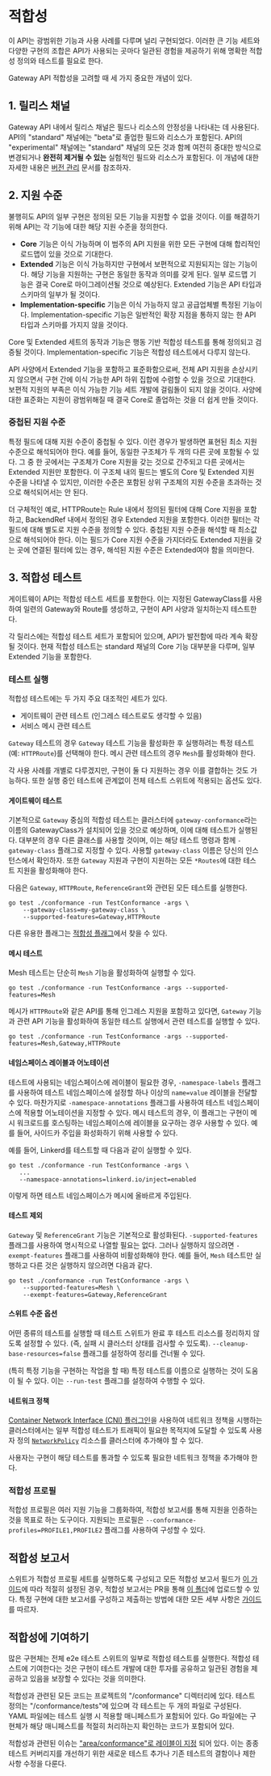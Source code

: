 # 적합성

이 API는 광범위한 기능과 사용 사례를 다루며 널리 구현되었다.
이러한 큰 기능 세트와 다양한 구현의 조합은
API가 사용되는 곳마다 일관된 경험을 제공하기 위해
명확한 적합성 정의와 테스트를 필요로 한다.

Gateway API 적합성을 고려할 때 세 가지 중요한 개념이 있다.

## 1. 릴리스 채널

Gateway API 내에서 릴리스 채널은 필드나 리소스의 안정성을 나타내는 데 사용된다.
API의 "standard" 채널에는 "beta"로 졸업한 필드와 리소스가 포함된다.
API의 "experimental" 채널에는 "standard" 채널의 모든 것과 함께
여전히 중대한 방식으로 변경되거나 **완전히 제거될 수 있는** 실험적인 필드와
리소스가 포함된다.
이 개념에 대한 자세한 내용은
[버전 관리](versioning.md) 문서를 참조하자.

## 2. 지원 수준

불행히도 API의 일부 구현은 정의된 모든 기능을 지원할 수 없을 것이다.
이를 해결하기 위해
API는 각 기능에 대한 해당 지원 수준을 정의한다.

* **Core** 기능은 이식 가능하며 이 범주의 API 지원을 위한 모든 구현에 대해
  합리적인 로드맵이 있을 것으로 기대한다.
* **Extended** 기능은 이식 가능하지만 구현에서 보편적으로 지원되지는
  않는 기능이다.
  해당 기능을 지원하는 구현은 동일한 동작과 의미를 갖게 된다.
  일부 로드맵 기능은 결국 Core로 마이그레이션될 것으로 예상된다.
  Extended 기능은 API 타입과 스키마의 일부가 될 것이다.
* **Implementation-specific** 기능은 이식 가능하지 않고 공급업체별 특정된 기능이다.
  Implementation-specific 기능은 일반적인 확장 지점을 통하지 않는 한
  API 타입과 스키마를 가지지 않을 것이다.

Core 및 Extended 세트의 동작과 기능은 행동 기반 적합성 테스트를 통해
정의되고 검증될 것이다. Implementation-specific 기능은 적합성 테스트에서
다루지 않는다.

API 사양에서 Extended 기능을 포함하고 표준화함으로써,
전체 API 지원을 손상시키지 않으면서 구현 간에 이식 가능한
API 하위 집합에 수렴할 수 있을 것으로 기대한다.
보편적 지원의 부족은 이식 가능한 기능 세트 개발에 걸림돌이 되지 않을 것이다.
사양에 대한 표준화는 지원이 광범위해질 때 결국 Core로 졸업하는 것을 더 쉽게 만들 것이다.

### 중첩된 지원 수준

특정 필드에 대해 지원 수준이 중첩될 수 있다.
이런 경우가 발생하면 표현된 최소 지원 수준으로 해석되어야 한다.
예를 들어, 동일한 구조체가 두 개의 다른 곳에 포함될 수 있다.
그 중 한 곳에서는 구조체가 Core 지원을 갖는 것으로 간주되고
다른 곳에서는 Extended 지원만 포함한다.
이 구조체 내의 필드는 별도의 Core 및 Extended 지원 수준을 나타낼 수 있지만,
이러한 수준은 포함된 상위 구조체의 지원 수준을 초과하는 것으로 해석되어서는 안 된다.

더 구체적인 예로, HTTPRoute는 Rule 내에서 정의된 필터에 대해 Core 지원을 포함하고,
BackendRef 내에서 정의된 경우 Extended 지원을 포함한다.
이러한 필터는 각 필드에 대해 별도로 지원 수준을 정의할 수 있다.
중첩된 지원 수준을 해석할 때 최소값으로 해석되어야 한다.
이는 필드가 Core 지원 수준을 가지더라도 Extended 지원을 갖는 곳에 연결된 필터에 있는 경우,
해석된 지원 수준은 Extended여야 함을 의미한다.

## 3. 적합성 테스트

게이트웨이 API는 적합성 테스트 세트를 포함한다.
이는 지정된 GatewayClass를 사용하여
일련의 Gateway와 Route를 생성하고, 구현이 API 사양과 일치하는지 테스트한다.

각 릴리스에는 적합성 테스트 세트가 포함되어 있으며,
API가 발전함에 따라 계속 확장될 것이다.
현재 적합성 테스트는 standard 채널의
Core 기능 대부분을 다루며, 일부 Extended 기능을 포함한다.

### 테스트 실행

적합성 테스트에는 두 가지 주요 대조적인 세트가 있다.

* 게이트웨이 관련 테스트 (인그레스 테스트로도 생각할 수 있음)
* 서비스 메시 관련 테스트

`Gateway` 테스트의 경우 `Gateway` 테스트 기능을 활성화한 후
실행하려는 특정 테스트(예: `HTTPRoute`)를 선택해야 한다.
메시 관련 테스트의 경우 `Mesh`를 활성화해야 한다.

각 사용 사례를 개별로 다루겠지만,
구현이 둘 다 지원하는 경우 이를 결합하는 것도 가능하다.
또한 실행 중인 테스트에 관계없이 전체 테스트 스위트에 적용되는 옵션도 있다.

#### 게이트웨이 테스트

기본적으로 `Gateway` 중심의 적합성 테스트는 클러스터에 `gateway-conformance`라는
이름의 GatewayClass가 설치되어 있을 것으로 예상하며, 이에 대해 테스트가
실행된다. 대부분의 경우 다른 클래스를 사용할 것이며, 이는 해당 테스트 명령과
함께 `-gateway-class` 플래그로 지정할 수 있다.
사용할 `gateway-class` 이름은 당신의 인스턴스에서 확인하자.
또한 `Gateway` 지원과 구현이 지원하는 모든 `*Routes`에
대한 테스트 지원을 활성화해야 한다.

다음은 `Gateway`, `HTTPRoute`, `ReferenceGrant`와 관련된 모든
테스트를 실행한다.

```shell
go test ./conformance -run TestConformance -args \
    --gateway-class=my-gateway-class \
    --supported-features=Gateway,HTTPRoute
```

다른 유용한 플래그는 [적합성 플래그][cflags]에서 찾을 수 있다.

[cflags]:https://github.com/kubernetes-sigs/gateway-api/blob/main/conformance/utils/flags/flags.go

#### 메시 테스트

Mesh 테스트는 단순히 `Mesh` 기능을 활성화하여 실행할 수 있다.

```shell
go test ./conformance -run TestConformance -args --supported-features=Mesh
```

메시가 `HTTPRoute`와 같은 API를 통해 인그레스 지원을 포함하고 있다면,
`Gateway` 기능과 관련 API 기능을 활성화하여 동일한 테스트 실행에서
관련 테스트를 실행할 수 있다.

```shell
go test ./conformance -run TestConformance -args --supported-features=Mesh,Gateway,HTTPRoute
```

#### 네임스페이스 레이블과 어노테이션

테스트에 사용되는 네임스페이스에 레이블이 필요한 경우, `-namespace-labels` 플래그를
사용하여 테스트 네임스페이스에 설정할 하나 이상의 `name=value` 레이블을 전달할 수 있다.
마찬가지로 `-namespace-annotations` 플래그를 사용하여 테스트 네임스페이스에 적용할
어노테이션을 지정할 수 있다.
메시 테스트의 경우, 이 플래그는 구현이 메시 워크로드를 호스팅하는 네임스페이스에 레이블을
요구하는 경우 사용할 수 있다. 예를 들어, 사이드카 주입을 화성화하기 위해 사용할 수 있다.

예를 들어, Linkerd를 테스트할 때 다음과 같이 실행할 수 있다.

```shell
go test ./conformance -run TestConformance -args \
   ...
   --namespace-annotations=linkerd.io/inject=enabled
```

이렇게 하면 테스트 네임스페이스가 메시에 올바르게 주입된다.

#### 테스트 제외

`Gateway` 및 `ReferenceGrant` 기능은 기본적으로 활성화된다.
`-supported-features` 플래그를 사용하여 명시적으로 나열할 필요는 없다.
그러나 실행하지 않으려면
`-exempt-features` 플래그를 사용하여 비활성화해야 한다.
예를 들어, `Mesh` 테스트만 실행하고 다른 것은 실행하지 않으려면 다음과 같다.

```shell
go test ./conformance -run TestConformance -args \
    --supported-features=Mesh \
    --exempt-features=Gateway,ReferenceGrant
```

#### 스위트 수준 옵션

어떤 종류의 테스트를 실행할 때 테스트 스위트가 완료 후
테스트 리소스를 정리하지 않도록 설정할 수 있다.
(즉, 실패 시 클러스터 상태를 검사할 수 있도록).
`--cleanup-base-resources=false` 플래그를 설정하여 정리를 건너뛸 수 있다.

(특히 특정 기능을 구현하는 작업을 할 때) 특정 테스트를 이름으로
실행하는 것이 도움이 될 수 있다.
이는 `--run-test` 플래그를 설정하여 수행할 수 있다.

#### 네트워크 정책

[Container Network Interface (CNI) 플러그인][network_plugins]을 사용하여
네트워크 정책을 시행하는 클러스터에서는
일부 적합성 테스트가 트래픽이 필요한 목적지에 도달할 수 있도록
사용자 정의 [`NetworkPolicy`][netpol] 리소스를 클러스터에 추가해야 할 수 있다.

사용자는 구현이 해당 테스트를 통과할 수 있도록
필요한 네트워크 정책을 추가해야 한다.

[network_plugins]: https://kubernetes.io/ko/docs/concepts/extend-kubernetes/compute-storage-net/network-plugins/
[netpol]: https://kubernetes.io/ko/docs/concepts/services-networking/network-policies/

### 적합성 프로필

적합성 프로필은 여러 지원 기능을 그룹화하여, 적합성 보고서를 통해
지원을 인증하는 것을 목표로 하는 도구이다.
지원되는 프로필은
`--conformance-profiles=PROFILE1,PROFILE2` 플래그를 사용하여 구성할 수 있다.

## 적합성 보고서

스위트가 적합성 프로필 세트를 실행하도록 구성되고 모든 적합성 보고서 필드가
[이 가이드][conformance-guide]에 따라 적절히 설정된 경우, 적합성 보고서는
PR을 통해 [이 폴더][reports-folder]에 업로드할 수 있다. 특정 구현에 대한
보고서를 구성하고 제출하는 방법에 대한 모든 세부 사항은 [가이드][conformance-guide]를
따르자.

[reports-folder]: https://github.com/kubernetes-sigs/gateway-api/tree/main/conformance/reports/
[conformance-guide]: https://github.com/kubernetes-sigs/gateway-api/tree/main/conformance/reports/README.md

## 적합성에 기여하기

많은 구현체는 전체 e2e 테스트 스위트의 일부로 적합성 테스트를 실행한다.
적합성 테스트에 기여한다는 것은 구현이 테스트 개발에 대한 투자를 공유하고
일관된 경험을 제공하고 있음을 보장할 수 있다는 것을
의미한다.

적합성과 관련된 모든 코드는 프로젝트의 "/conformance" 디렉터리에 있다.
테스트 정의는 "/conformance/tests"에 있으며 각 테스트는 두 개의 파일로 구성된다.
YAML 파일에는 테스트 실행 시 적용할 매니페스트가 포함되어 있다.
Go 파일에는 구현체가 해당 매니페스트를 적절히 처리하는지 확인하는 코드가
포함되어 있다.

적합성과 관련된 이슈는
["area/conformance"로 레이블이 지정](https://github.com/kubernetes-sigs/gateway-api/issues?q=is%3Aissue+is%3Aopen+label%3Aarea%2Fconformance)
되어 있다. 이는 종종 테스트 커버리지를 개선하기 위한 새로운 테스트 추가나 기존 테스트의
결함이나 제한 사항 수정을 다룬다.
